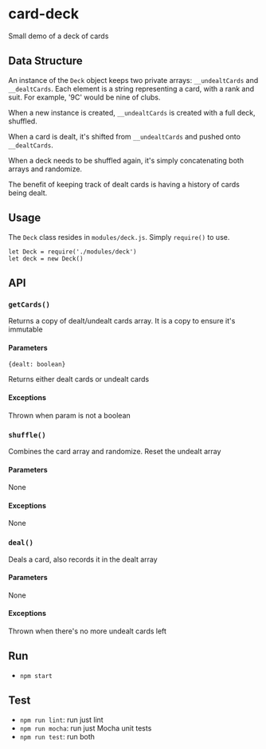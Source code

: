 # card-deck
Small demo of a deck of cards

## Data Structure

An instance of the `Deck` object keeps two private arrays: `__undealtCards` and `__dealtCards`. Each element is a string representing a card, with a rank and suit. For example, '9C' would be nine of clubs.

When a new instance is created, `__undealtCards` is created with a full deck, shuffled.

When a card is dealt, it's shifted from `__undealtCards` and pushed onto `__dealtCards`.

When a deck needs to be shuffled again, it's simply concatenating both arrays and randomize.

The benefit of keeping track of dealt cards is having a history of cards being dealt.

## Usage

The `Deck` class resides in `modules/deck.js`. Simply `require()` to use.

```
let Deck = require('./modules/deck')
let deck = new Deck()
```

## API

### `getCards()`

Returns a copy of dealt/undealt cards array. It is a copy to ensure it's immutable

#### Parameters

`{dealt: boolean}`

Returns either dealt cards or undealt cards

#### Exceptions

Thrown when param is not a boolean

### `shuffle()`

Combines the card array and randomize. Reset the undealt array

#### Parameters

None

#### Exceptions

None

### `deal()`

Deals a card, also records it in the dealt array

#### Parameters

None

#### Exceptions

Thrown when there's no more undealt cards left

## Run
- `npm start`

## Test
- `npm run lint`: run just lint
- `npm run mocha`: run just Mocha unit tests
- `npm run test`: run both